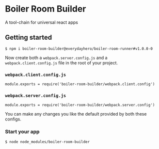 # Boiler Room Builder

A tool-chain for universal react apps

## Getting started

```
$ npm i boiler-room-builder@everydayhero/boiler-room-runner#v1.0.0-0
```

Now create both a `webpack.server.config.js` and a `webpack.client.config.js` file in the root of your project.

### `webpack.client.config.js`

```
module.exports = require('boiler-room-builder/webpack.client.config')
```

### `webpack.server.config.js`

```
module.exports = require('boiler-room-builder/webpack.server.config')
```

You can make any changes you like the default provided by both these configs.

### Start your app

```
$ node node_modules/boiler-room-builder
```

